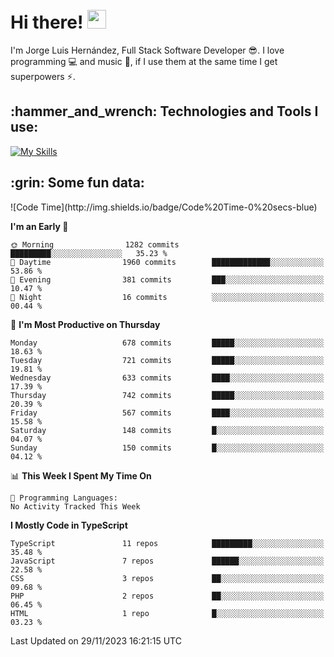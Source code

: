 <h1 align="left">
 <abc>
  <br>Hi there! <img src="https://user-images.githubusercontent.com/42378118/110234147-e3259600-7f4e-11eb-95be-0c4047144dea.gif" width="30"><br>
 </abc>
</h1>

I'm Jorge Luis Hernández, Full Stack Software Developer :sunglasses:. I love programming :computer: and music :musical_score:, if I use them at the same time I get superpowers :zap:. 


<h2 align="left">:hammer_and_wrench: Technologies and Tools I use:</h2>

[![My Skills](https://skillicons.dev/icons?i=js,ts,html,css,py,vue,react,next,nest,postgres,mysql)](https://skillicons.dev)

<h2 align="left">:grin: Some fun data:</h2>
<!--START_SECTION:waka-->
![Code Time](http://img.shields.io/badge/Code%20Time-0%20secs-blue)

**I'm an Early 🐤** 

```text
🌞 Morning                1282 commits        █████████░░░░░░░░░░░░░░░░   35.23 % 
🌆 Daytime                1960 commits        █████████████░░░░░░░░░░░░   53.86 % 
🌃 Evening                381 commits         ███░░░░░░░░░░░░░░░░░░░░░░   10.47 % 
🌙 Night                  16 commits          ░░░░░░░░░░░░░░░░░░░░░░░░░   00.44 % 
```
📅 **I'm Most Productive on Thursday** 

```text
Monday                   678 commits         █████░░░░░░░░░░░░░░░░░░░░   18.63 % 
Tuesday                  721 commits         █████░░░░░░░░░░░░░░░░░░░░   19.81 % 
Wednesday                633 commits         ████░░░░░░░░░░░░░░░░░░░░░   17.39 % 
Thursday                 742 commits         █████░░░░░░░░░░░░░░░░░░░░   20.39 % 
Friday                   567 commits         ████░░░░░░░░░░░░░░░░░░░░░   15.58 % 
Saturday                 148 commits         █░░░░░░░░░░░░░░░░░░░░░░░░   04.07 % 
Sunday                   150 commits         █░░░░░░░░░░░░░░░░░░░░░░░░   04.12 % 
```


📊 **This Week I Spent My Time On** 

```text
💬 Programming Languages: 
No Activity Tracked This Week
```

**I Mostly Code in TypeScript** 

```text
TypeScript               11 repos            █████████░░░░░░░░░░░░░░░░   35.48 % 
JavaScript               7 repos             ██████░░░░░░░░░░░░░░░░░░░   22.58 % 
CSS                      3 repos             ██░░░░░░░░░░░░░░░░░░░░░░░   09.68 % 
PHP                      2 repos             ██░░░░░░░░░░░░░░░░░░░░░░░   06.45 % 
HTML                     1 repo              █░░░░░░░░░░░░░░░░░░░░░░░░   03.23 % 
```




 Last Updated on 29/11/2023 16:21:15 UTC
<!--END_SECTION:waka-->
